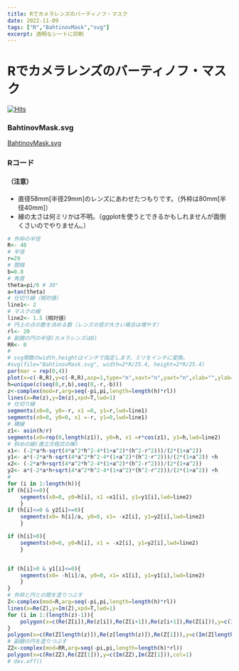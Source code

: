 ```yaml
---
title: Rでカメラレンズのバーティノフ・マスク
date: 2022-11-09
tags: ["R","BahtinovMask","svg"]
excerpt: 透明なシートに印刷
---
```


# Rでカメラレンズのバーティノフ・マスク

[![Hits](https://hits.seeyoufarm.com/api/count/incr/badge.svg?url=https%3A%2F%2Fgitpress.io%2F%40statrstart%2FBahtinovMask01&count_bg=%2379C83D&title_bg=%23555555&icon=&icon_color=%23E7E7E7&title=hits&edge_flat=false)](https://hits.seeyoufarm.com) 

### BahtinovMask.svg

[BahtinovMask.svg](https://raw.githubusercontent.com/statrstart/statrstart.github.com/master/source/images/BahtinovMask.svg)

### Rコード

#### （注意）

- 直径58mm[半径29mm]のレンズにあわせたつもりです。（外枠は80mm[半径40mm]）
- 線の太さは何ミリかは不明。（ggplotを使うとできるかもしれませんが面倒くさいのでやりません。）

```R
# 外枠の半径
R<- 40
# 半径
r=29
# 間隔
b=0.8
# 角度
theta=pi/6 # 30°
a=tan(theta)
# 仕切り線（相対値）
line1<- 2
# マスクの線
line2<- 1.5（相対値）
# 円上の点の数を決める数（レンズの径が大きい場合は増やす）
rl<- 20
# 副鏡の円の半径(カメラレンズは0)
RR<- 0
#
# svg関数のwidth,heightはインチで指定します。ミリをインチに変換。
#svg(file="BahtinovMask.svg", width=2*R/25.4, height=2*R/25.4)
par(mar = rep(0,4))
plot(x=c(-R,R),y=c(-R,R),asp=1,type="n",xaxt="n",yaxt="n",xlab="",ylab="",bty="n",yaxs="i",xaxs="i")
h=unique(c(seq(0,r,b),seq(0,-r,-b)))
z<-complex(mod=r,arg=seq(-pi,pi,length=length(h)*rl))
lines(x=Re(z),y=Im(z),xpd=T,lwd=1)
# 仕切り線
segments(x0=0, y0=-r, x1 =0, y1=r,lwd=line1)
segments(x0=0, y0=0, x1 =-r, y1=0,lwd=line1)
# 横線
z1<- asin(h/r)
segments(x0=rep(0,length(z1)), y0=h, x1 =r*cos(z1), y1=h,lwd=line2)
# 斜めの線(連立方程式の解)
x1<- (-2*a*h-sqrt(4*a^2*h^2-4*(1+a^2)*(h^2-r^2)))/(2*(1+a^2))
y1<- a*(-2*a*h-sqrt(4*a^2*h^2-4*(1+a^2)*(h^2-r^2)))/(2*(1+a^2)) +h
x2<- (-2*a*h+sqrt(4*a^2*h^2-4*(1+a^2)*(h^2-r^2)))/(2*(1+a^2))
y2<- a*(-2*a*h+sqrt(4*a^2*h^2-4*(1+a^2)*(h^2-r^2)))/(2*(1+a^2)) +h
#
for (i in 1:length(h)){
if (h[i]<=0){
	segments(x0=0, y0=h[i], x1 =x1[i], y1=y1[i],lwd=line2)
	}
if (h[i]<=0 & y2[i]>=0){
	segments(x0= h[i]/a, y0=0, x1= -x2[i], y1=y2[i],lwd=line2)
	}

if (h[i]>0){
	segments(x0=0, y0=h[i], x1 = -x2[i], y1=y2[i],lwd=line2)
	}


if (h[i]>0 & y1[i]<=0){
	segments(x0= -h[i]/a, y0=0, x1= x1[i], y1=y1[i],lwd=line2)
	}
}
# 外枠と円との間を塗りつぶす
Z<-complex(mod=R,arg=seq(-pi,pi,length=length(h)*rl))
lines(x=Re(Z),y=Im(Z),xpd=T,lwd=1)
for (i in 1:(length(z)-1)){
	polygon(x=c(Re(Z[i]),Re(z[i]),Re(Z[i+1]),Re(z[i+1]),Re(Z[i])),y=c(Im(Z[i]),Im(z[i]),Im(Z[i+1]),Im(z[i+1]),Im(Z[i])),col=1,xpd=T)
}
polygon(x=c(Re(Z[length(z)]),Re(z[length(z)]),Re(Z[1])),y=c(Im(Z[length(z)]),Im(z[length(z)]),Im(Z[1])),col=1,xpd=T)
# 副鏡の円を塗りつぶす
ZZ<-complex(mod=RR,arg=seq(-pi,pi,length=length(h)*rl))
polygon(x=c(Re(ZZ),Re(ZZ[1])),y=c(Im(ZZ),Im(ZZ[1])),col=1)
# dev.off()
```
